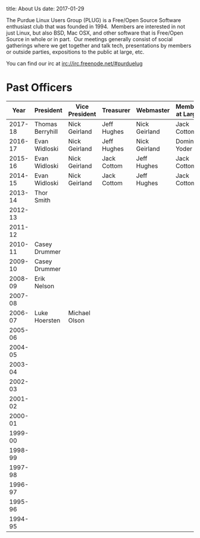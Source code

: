 title: About Us
date: 2017-01-29

The Purdue Linux Users Group (PLUG) is a Free/Open Source Software
enthusiast club that was founded in 1994.  Members are interested in not just Linux, but also
BSD, Mac OSX, and other software that is Free/Open Source in whole or in
part.  Our meetings generally consist of social gatherings where we get
together and talk tech, presentations by members or outside parties,
expositions to the public at large, etc.

You can find our irc at <a href="irc://irc.freenode.net/#purduelug">irc://irc.freenode.net/#purduelug</a>

# Past Officers

|      Year | President        | Vice President | Treasurer   | Webmaster     | Member at Large |
|-----------|------------------|----------------|-------------|---------------|-----------------|
|   2017-18 | Thomas Berryhill | Nick Geirland  | Jeff Hughes | Nick Geirland | Jack Cottom     |
|   2016-17 | Evan Widloski    | Nick Geirland  | Jeff Hughes | Nick Geirland | Dominic Yoder   |
|   2015-16 | Evan Widloski    | Nick Geirland  | Jack Cottom | Jeff Hughes   | Jack Cottom     |
|   2014-15 | Evan Widloski    | Nick Geirland  | Jack Cottom | Jeff Hughes   | Jack Cottom     |
|   2013-14 | Thor Smith       |                |             |               |                 |
|   2012-13 |                  |                |             |               |                 |
|   2011-12 |                  |                |             |               |                 |
|   2010-11 | Casey Drummer    |                |             |               |                 |
|   2009-10 | Casey Drummer    |                |             |               |                 |
|   2008-09 | Erik Nelson      |                |             |               |                 |
|   2007-08 |                  |                |             |               |                 |
|   2006-07 | Luke Hoersten    | Michael Olson  |             |               |                 |
|   2005-06 |                  |                |             |               |                 |
|   2004-05 |                  |                |             |               |                 |
|   2003-04 |                  |                |             |               |                 |
|   2002-03 |                  |                |             |               |                 |
|   2001-02 |                  |                |             |               |                 |
|   2000-01 |                  |                |             |               |                 |
|   1999-00 |                  |                |             |               |                 |
|   1998-99 |                  |                |             |               |                 |
|   1997-98 |                  |                |             |               |                 |
|   1996-97 |                  |                |             |               |                 |
|   1995-96 |                  |                |             |               |                 |
|   1994-95 |                  |                |             |               |                 |


























